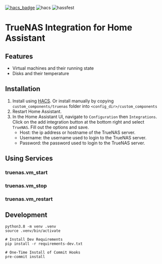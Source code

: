 [![hacs_badge](https://img.shields.io/badge/HACS-Custom-orange.svg)](https://github.com/custom-components/hacs)
![hacs](https://github.com/sdwilsh/hass-truenas/workflows/hacs/badge.svg)
![hassfest](https://github.com/sdwilsh/hass-truenas/workflows/hassfest/badge.svg)

# TrueNAS Integration for Home Assistant

## Features

- Virtual machines and their running state
- Disks and their temperature

## Installation

1. Install using [HACS](https://github.com/custom-components/hacs). Or install manually by copying `custom_components/truenas` folder into `<config_dir>/custom_components`
2. Restart Home Assistant.
3. In the Home Assistant UI, navigate to `Configuration` then `Integrations`. Click on the add integration button at the bottom right and select `TrueNAS`. Fill out the options and save.
   - Host: the ip address or hostname of the TrueNAS server.
   - Username: the username used to login to the TrueNAS server.
   - Password: the password used to login to the TrueNAS server.

## Using Services

### truenas.vm_start

### truenas.vm_stop

### truenas.vm_restart

## Development

```
python3.8 -m venv .venv
source .venv/bin/activate

# Install Dev Requirements
pip install -r requirements-dev.txt

# One-Time Install of Commit Hooks
pre-commit install
```
